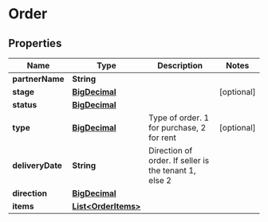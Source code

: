 # Order

## Properties
Name | Type | Description | Notes
------------ | ------------- | ------------- | -------------
**partnerName** | **String** |  | 
**stage** | [**BigDecimal**](BigDecimal.md) |  |  [optional]
**status** | [**BigDecimal**](BigDecimal.md) |  | 
**type** | [**BigDecimal**](BigDecimal.md) | Type of order. 1 for purchase, 2 for rent |  [optional]
**deliveryDate** | **String** | Direction of order. If seller is the tenant 1, else 2 | 
**direction** | [**BigDecimal**](BigDecimal.md) |  | 
**items** | [**List&lt;OrderItems&gt;**](OrderItems.md) |  | 
